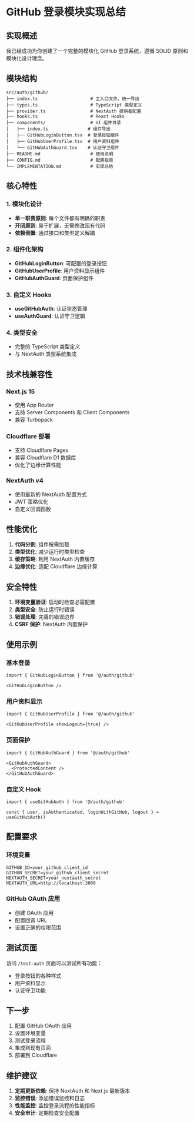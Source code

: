# GitHub 登录模块实现总结

## 实现概述

我已经成功为你创建了一个完整的模块化 GitHub 登录系统，遵循 SOLID 原则和模块化设计理念。

## 模块结构

```
src/auth/github/
├── index.ts                    # 主入口文件，统一导出
├── types.ts                    # TypeScript 类型定义
├── provider.ts                 # NextAuth 提供者配置
├── hooks.ts                    # React Hooks
├── components/                 # UI 组件目录
│   ├── index.ts               # 组件导出
│   ├── GitHubLoginButton.tsx  # 登录按钮组件
│   ├── GitHubUserProfile.tsx  # 用户资料组件
│   └── GitHubAuthGuard.tsx    # 认证守卫组件
├── README.md                   # 使用说明
├── CONFIG.md                   # 配置指南
└── IMPLEMENTATION.md           # 实现总结
```

## 核心特性

### 1. 模块化设计
- **单一职责原则**: 每个文件都有明确的职责
- **开闭原则**: 易于扩展，无需修改现有代码
- **依赖倒置**: 通过接口和类型定义解耦

### 2. 组件化架构
- **GitHubLoginButton**: 可配置的登录按钮
- **GitHubUserProfile**: 用户资料显示组件
- **GitHubAuthGuard**: 页面保护组件

### 3. 自定义 Hooks
- **useGitHubAuth**: 认证状态管理
- **useAuthGuard**: 认证守卫逻辑

### 4. 类型安全
- 完整的 TypeScript 类型定义
- 与 NextAuth 类型系统集成

## 技术栈兼容性

### Next.js 15
- 使用 App Router
- 支持 Server Components 和 Client Components
- 兼容 Turbopack

### Cloudflare 部署
- 支持 Cloudflare Pages
- 兼容 Cloudflare D1 数据库
- 优化了边缘计算性能

### NextAuth v4
- 使用最新的 NextAuth 配置方式
- JWT 策略优化
- 自定义回调函数

## 性能优化

1. **代码分割**: 组件按需加载
2. **类型优化**: 减少运行时类型检查
3. **缓存策略**: 利用 NextAuth 内置缓存
4. **边缘优化**: 适配 Cloudflare 边缘计算

## 安全特性

1. **环境变量验证**: 启动时检查必需配置
2. **类型安全**: 防止运行时错误
3. **错误处理**: 完善的错误边界
4. **CSRF 保护**: NextAuth 内置保护

## 使用示例

### 基本登录
```tsx
import { GitHubLoginButton } from '@/auth/github'

<GitHubLoginButton />
```

### 用户资料显示
```tsx
import { GitHubUserProfile } from '@/auth/github'

<GitHubUserProfile showLogout={true} />
```

### 页面保护
```tsx
import { GitHubAuthGuard } from '@/auth/github'

<GitHubAuthGuard>
  <ProtectedContent />
</GitHubAuthGuard>
```

### 自定义 Hook
```tsx
import { useGitHubAuth } from '@/auth/github'

const { user, isAuthenticated, loginWithGitHub, logout } = useGitHubAuth()
```

## 配置要求

### 环境变量
```env
GITHUB_ID=your_github_client_id
GITHUB_SECRET=your_github_client_secret
NEXTAUTH_SECRET=your_nextauth_secret
NEXTAUTH_URL=http://localhost:3000
```

### GitHub OAuth 应用
- 创建 OAuth 应用
- 配置回调 URL
- 设置正确的权限范围

## 测试页面

访问 `/test-auth` 页面可以测试所有功能：
- 登录按钮的各种样式
- 用户资料显示
- 认证守卫功能

## 下一步

1. 配置 GitHub OAuth 应用
2. 设置环境变量
3. 测试登录流程
4. 集成到现有页面
5. 部署到 Cloudflare

## 维护建议

1. **定期更新依赖**: 保持 NextAuth 和 Next.js 最新版本
2. **监控错误**: 添加错误监控和日志
3. **性能监控**: 监控登录流程的性能指标
4. **安全审计**: 定期检查安全配置 